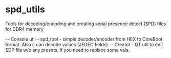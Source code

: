 # spd_utils 
Tools for decoding/encoding and creating serial presence detect (SPD) files for DDR4 memory

-- Console util - spd_tool - simple decoder/encoder from HEX to CoreBoot format. Also it can decode values (JEDEC fields)
-- Creatot - QT util to edit SDP file w/o any presets. If you need to replace some vals. 
